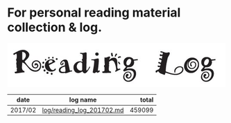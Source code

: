 # For personal reading material collection & log.

![](log/reading_log.png)

|date|log name|total|
|---|---|--:|
|2017/02|[log/reading_log_201702.md](log/reading_log_201702.md)|459099|
